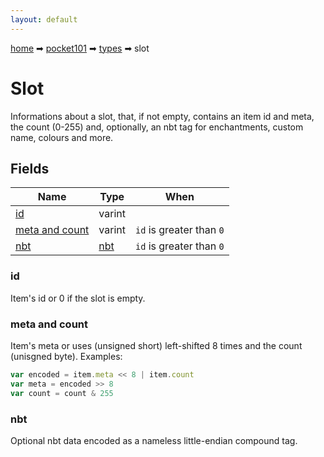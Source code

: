 ```yaml
---
layout: default
---
```


[home](/) ➡ [pocket101](/protocol/pocket101) ➡ [types](/protocol/pocket101/types) ➡ slot

# Slot

Informations about a slot, that, if not empty, contains an item id and meta, the count (0-255) and, optionally, an nbt tag for enchantments, custom name, colours and more.

## Fields

Name | Type | When
---|---|:---:
[id](#id) | varint | 
[meta and count](#meta-and-count) | varint | <code>id</code> is greater than <code>0</code>
[nbt](#nbt) | [nbt](/protocol/pocket101/arrays) | <code>id</code> is greater than <code>0</code>

### id

Item's id or 0 if the slot is empty.

### meta and count

Item's meta or uses (unsigned short) left-shifted 8 times and the count (unisgned byte).
Examples:
```javascript
var encoded = item.meta << 8 | item.count
var meta = encoded >> 8
var count = count & 255
```

### nbt

Optional nbt data encoded as a nameless little-endian compound tag.

